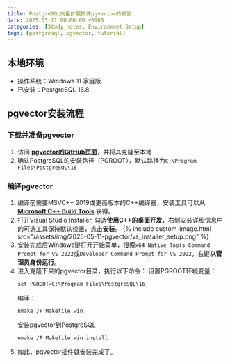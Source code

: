 ```yaml
---
title: PostgreSQL向量扩展插件pgvector的安装
date: 2025-05-11 00:00:00 +0900
categories: [Study notes, Environmnet Setup]
tags: [postgresql, pgvector, tutorial]
---
```


## 本地环境

- 操作系统：Windows 11 家庭版
- 已安装：PostgreSQL 16.8

## pgvector安装流程

### 下载并准备pgvector

1. 访问 **[pgvector的GitHub页面](https://github.com/pgvector/pgvector)**，并将其克隆至本地
2. 确认PostgreSQL的安装路径（PGROOT），默认路径为`C:\Program Files\PostgreSQL\16`

### 编译pgvector

1. 编译前需要MSVC++ 2019或更高版本的C++编译器，安装工具可以从 **[Microsoft C++ Build Tools](https://visualstudio.microsoft.com/visual-cpp-build-tools/)** 获得。
2. 打开Visual Studio Installer, 勾选**使用C++的桌面开发**，右侧安装详细信息中的可选工具保持默认设置，点击**安装**。
   {% include custom-image.html src="/assets/img/2025-05-11-pgvector/vs_installer_setup.png" %}
3. 安装完成后Windows键打开开始菜单，搜索`x64 Native Tools Command Prompt for VS 2022`或`Developer Command Prompt for VS 2022`，右键**以管理员身份运行**。
4. 进入克隆下来的pgvector目录，执行以下命令：
   设置PGROOT环境变量：
   ```
   set PGROOT=C:\Program Files\PostgreSQL\16
   ```
   编译：
   ```
   nmake /F Makefile.win
   ```
   安装pgvector到PostgreSQL
   ```
   nmake /F Makefile.win install
   ```
5. 如此，pgvector插件就安装完成了。

